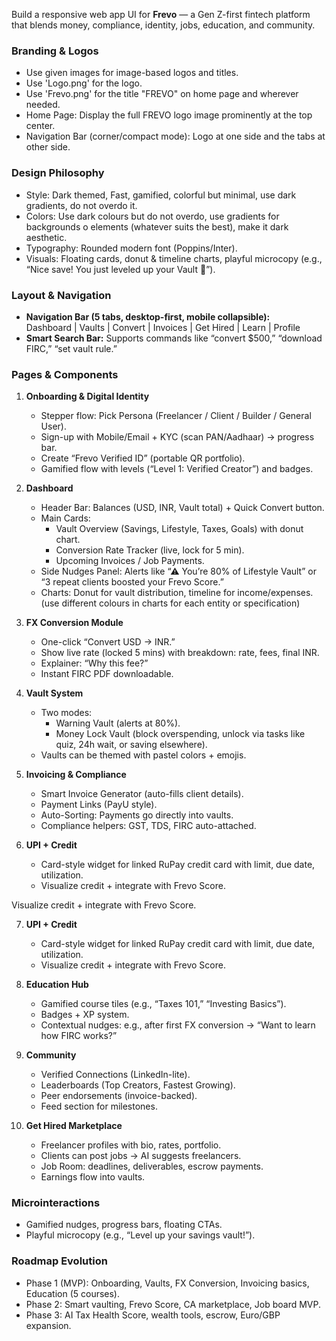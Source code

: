 Build a responsive web app UI for **Frevo** — a Gen Z-first fintech platform that blends money, compliance, identity, jobs, education, and community.  

### Branding & Logos
- Use given images for image-based logos and titles.
- Use 'Logo.png' for the logo.
- Use 'Frevo.png' for the title "FREVO" on home page and wherever needed.
- Home Page: Display the full FREVO logo image prominently at the top center.
- Navigation Bar (corner/compact mode): Logo at one side and the tabs at other side.
  
### Design Philosophy
- Style: Dark themed, Fast, gamified, colorful but minimal, use dark gradients, do not overdo it.
- Colors: Use dark colours but do not overdo, use gradients for backgrounds o elements (whatever suits the best), make it dark aesthetic.
- Typography: Rounded modern font (Poppins/Inter).
- Visuals: Floating cards, donut & timeline charts, playful microcopy (e.g., “Nice save! You just leveled up your Vault 🎉”).

### Layout & Navigation
- **Navigation Bar (5 tabs, desktop-first, mobile collapsible):**  
  Dashboard | Vaults | Convert | Invoices | Get Hired | Learn | Profile  
- **Smart Search Bar:** Supports commands like “convert $500,” “download FIRC,” “set vault rule.”

### Pages & Components

1. **Onboarding & Digital Identity**
   - Stepper flow: Pick Persona (Freelancer / Client / Builder / General User).
   - Sign-up with Mobile/Email + KYC (scan PAN/Aadhaar) → progress bar.
   - Create “Frevo Verified ID” (portable QR portfolio).
   - Gamified flow with levels (“Level 1: Verified Creator”) and badges.

2. **Dashboard**
   - Header Bar: Balances (USD, INR, Vault total) + Quick Convert button.
   - Main Cards:
     - Vault Overview (Savings, Lifestyle, Taxes, Goals) with donut chart.
     - Conversion Rate Tracker (live, lock for 5 min).
     - Upcoming Invoices / Job Payments.
   - Side Nudges Panel: Alerts like “⚠ You’re 80% of Lifestyle Vault” or “3 repeat clients boosted your Frevo Score.”
   - Charts: Donut for vault distribution, timeline for income/expenses. (use different colours in charts for each entity or specification)

3. **FX Conversion Module**
   - One-click “Convert USD → INR.”
   - Show live rate (locked 5 mins) with breakdown: rate, fees, final INR.
   - Explainer: “Why this fee?”  
   - Instant FIRC PDF downloadable.

4. **Vault System**
   - Two modes:  
     - Warning Vault (alerts at 80%).  
     - Money Lock Vault (block overspending, unlock via tasks like quiz, 24h wait, or saving elsewhere).  
   - Vaults can be themed with pastel colors + emojis.

5. **Invoicing & Compliance**
   - Smart Invoice Generator (auto-fills client details).
   - Payment Links (PayU style).
   - Auto-Sorting: Payments go directly into vaults.
   - Compliance helpers: GST, TDS, FIRC auto-attached.

6. **UPI + Credit**
   - Card-style widget for linked RuPay credit card with limit, due date, utilization.
   - Visualize credit + integrate with Frevo Score.

Visualize credit + integrate with Frevo Score.

7. **UPI + Credit**
   - Card-style widget for linked RuPay credit card with limit, due date, utilization.
   - Visualize credit + integrate with Frevo Score.

7. **Education Hub**
   - Gamified course tiles (e.g., “Taxes 101,” “Investing Basics”).
   - Badges + XP system.
   - Contextual nudges: e.g., after first FX conversion → “Want to learn how FIRC works?”

8. **Community**
   - Verified Connections (LinkedIn-lite).
   - Leaderboards (Top Creators, Fastest Growing).
   - Peer endorsements (invoice-backed).
   - Feed section for milestones.

9. **Get Hired Marketplace**
   - Freelancer profiles with bio, rates, portfolio.
   - Clients can post jobs → AI suggests freelancers.
   - Job Room: deadlines, deliverables, escrow payments.
   - Earnings flow into vaults.

### Microinteractions
- Gamified nudges, progress bars, floating CTAs.
- Playful microcopy (e.g., “Level up your savings vault!”).

### Roadmap Evolution
- Phase 1 (MVP): Onboarding, Vaults, FX Conversion, Invoicing basics, Education (5 courses).  
- Phase 2: Smart vaulting, Frevo Score, CA marketplace, Job board MVP.  
- Phase 3: AI Tax Health Score, wealth tools, escrow, Euro/GBP expansion.
